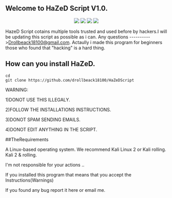 ## Welcome to HaZeD Script V1.0.
<p align="center">
<img src="https://i.imgur.com/1GLNAwc.png?1"/>
<img src="https://i.imgur.com/oocH7hi.png?1"/>
<img src="https://i.imgur.com/YASeext.png?1"/>
<img src="https://i.imgur.com/v1rmfDW.png?1"/>
  
  

HazeD Script cotains multiple tools trusted and used before by hackers.I will be updating this script as possible as i can.
Any questions ---------->Drollbeack18100@gmail.com.
Actaully i made this program for beginners those who found that "hacking" is a hard thing.



## How can you install HaZeD.


```
cd
git clone https://github.com/drollbeack18100/HaZeDScript
```


WARNING:


1)DONOT USE THIS ILLEGALY.
  
  
2)FOLLOW THE INSTALLATIONS INSTRUCTIONS.


3)DONOT SPAM SENDING EMAILS.


4)DONOT EDIT ANYTHING IN THE SCRIPT.


##TheRequirements

A Linux-based operating system. We recommend Kali Linux 2 or Kali rolling. Kali 2 & rolling.



I'm not responsible for your actions ..


If you installed this program that means that you accept the Instructions(Warnings)


If you found any bug report it here or email me.



